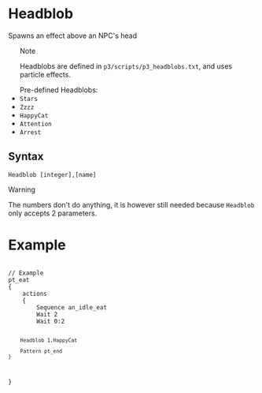 # Headblob
<p>Spawns an effect above an NPC's head

<ul>
<div class="admonition note">
<p class="admonition-title">Note</p>
<p>Headblobs are defined in <code>p3/scripts/p3_headblobs.txt</code>, and uses particle effects.</p>
Pre-defined Headblobs:
<li><code>Stars</code></li>
<li><code>Zzzz</code></li>
<li><code>HappyCat</code></li>
<li><code>Attention</code></li>
<li><code>Arrest</code></li>
</div>
</ul>

<h2>Syntax</h2>
<p><code class="language-js">Headblob [integer],[name]</code>

<div class="admonition warning">
<p class="admonition-title">Warning</p>
<p>The numbers don't do anything, it is however still needed because <code>Headblob</code> only accepts 2 parameters.</p>
</div>

<h1>Example</h1>
<pre><code class="language-js">
// Example
pt_eat
{
	actions
	{
		Sequence an_idle_eat
		Wait 2
		Wait 0:2
		
		Headblob 1,HappyCat
		
		Pattern pt_end
	}
}
</code></pre>